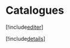 # Catalogues

[!include[editer](catalogues.editer.autogen.md)]

[!include[details](catalogues.details.autogen.md)]


































































